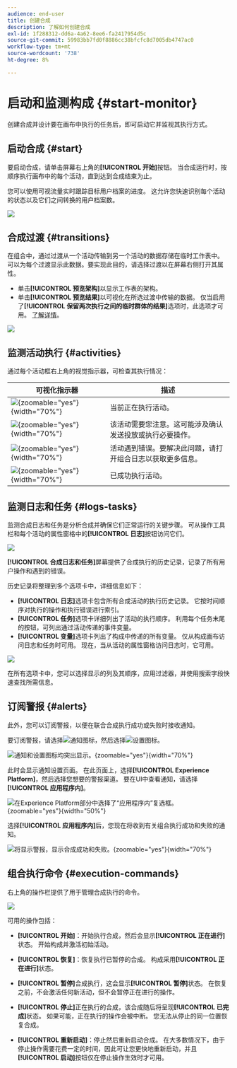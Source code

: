 ```yaml
---
audience: end-user
title: 创建合成
description: 了解如何创建合成
exl-id: 1f288312-dd6a-4a62-8ee6-fa2417954d5c
source-git-commit: 59983bb7fd0f8886cc38bfcfc8d7005db4747ac0
workflow-type: tm+mt
source-wordcount: '738'
ht-degree: 8%

---
```


# 启动和监测构成 {#start-monitor}

创建合成并设计要在画布中执行的任务后，即可启动它并监视其执行方式。

## 启动合成 {#start}

要启动合成，请单击屏幕右上角的&#x200B;**[!UICONTROL 开始]**&#x200B;按钮。 当合成运行时，按顺序执行画布中的每个活动，直到达到合成结束为止。

您可以使用可视流量实时跟踪目标用户档案的进度。 这允许您快速识别每个活动的状态以及它们之间转换的用户档案数。

![](assets/composition-visual-flow.png)

## 合成过渡 {#transitions}

在组合中，通过过渡从一个活动传输到另一个活动的数据存储在临时工作表中。 可以为每个过渡显示此数据。要实现此目的，请选择过渡以在屏幕右侧打开其属性。

* 单击&#x200B;**[!UICONTROL 预览架构]**&#x200B;以显示工作表的架构。
* 单击&#x200B;**[!UICONTROL 预览结果]**&#x200B;以可视化在所选过渡中传输的数据。 仅当启用了&#x200B;**[!UICONTROL 保留两次执行之间的临时群体的结果]**&#x200B;选项时，此选项才可用。 [了解详情](create-composition.md#settings)。

![](assets/transition-preview.png)

## 监测活动执行 {#activities}

通过每个活动框右上角的视觉指示器，可检查其执行情况：

| 可视化指示器 | 描述 |
|-----|------------|
| ![](assets/activity-status-pending.png){zoomable="yes"}{width="70%"} | 当前正在执行活动。 |
| ![](assets/activity-status-orange.png){zoomable="yes"}{width="70%"} | 该活动需要您注意。这可能涉及确认发送投放或执行必要操作。 |
| ![](assets/activity-status-red.png){zoomable="yes"}{width="70%"} | 活动遇到错误。要解决此问题，请打开组合日志以获取更多信息。 |
| ![](assets/activity-status-green.png){zoomable="yes"}{width="70%"} | 已成功执行活动。 |

## 监测日志和任务 {#logs-tasks}

监测合成日志和任务是分析合成并确保它们正常运行的关键步骤。 可从操作工具栏和每个活动的属性窗格中的&#x200B;**[!UICONTROL 日志]**&#x200B;按钮访问它们。

![](assets/logs-button.png)

**[!UICONTROL 合成日志和任务]**&#x200B;屏幕提供了合成执行的历史记录，记录了所有用户操作和遇到的错误。

<!-- à confirmer, pas trouvé dans les options = The workflow history is saved for the duration specified in the workflow execution options. During this duration, all the messages are therefore saved, even after a restart. If you do not want to save the messages from a previous execution, you have to purge the history by clicking the ![](assets/delete_darkgrey-24px.png) button.-->

历史记录将整理到多个选项卡中，详细信息如下：

* **[!UICONTROL 日志]**&#x200B;选项卡包含所有合成活动的执行历史记录。 它按时间顺序对执行的操作和执行错误进行索引。
* **[!UICONTROL 任务]**&#x200B;选项卡详细列出了活动的执行顺序。 利用每个任务末尾的按钮，可列出通过活动传递的事件变量。
* **[!UICONTROL 变量]**&#x200B;选项卡列出了构成中传递的所有变量。 仅从构成画布访问日志和任务时可用。 现在，当从活动的属性窗格访问日志时，它可用。 <!-- à confirmer-->

![](assets/logs-tasks.png)

在所有选项卡中，您可以选择显示的列及其顺序，应用过滤器，并使用搜索字段快速查找所需信息。

## 订阅警报 {#alerts}

此外，您可以订阅警报，以便在联合合成执行成功或失败时接收通知。

要订阅警报，请选择![通知图标](/help/assets/icons/bell.png)，然后选择![设置图标](/help/assets/icons/settings.png)。

![通知和设置图标均突出显示。](assets/monitor/select-notifications.png){zoomable="yes"}{width="70%"}

此时会显示通知设置页面。 在此页面上，选择&#x200B;**[!UICONTROL Experience Platform]**，然后选择您想要的警报渠道。 要在UI中查看通知，请选择&#x200B;**[!UICONTROL 应用程序内]**。

![在Experience Platform部分中选择了“应用程序内”复选框。](assets/monitor/add-alerts.png){zoomable="yes"}{width="50%"}

选择&#x200B;**[!UICONTROL 应用程序内]**&#x200B;后，您现在将收到有关组合执行成功和失败的通知。

![将显示警报，显示合成成功和失败。](assets/monitor/view-alerts.png){zoomable="yes"}{width="70%"}

## 组合执行命令 {#execution-commands}

右上角的操作栏提供了用于管理合成执行的命令。

![](assets/execution-actions.png)

可用的操作包括：

* **[!UICONTROL 开始]**：开始执行合成，然后会显示&#x200B;**[!UICONTROL 正在进行]**&#x200B;状态。 开始构成并激活初始活动。

* **[!UICONTROL 恢复]**：恢复执行已暂停的合成。 构成采用&#x200B;**[!UICONTROL 正在进行]**&#x200B;状态。

* **[!UICONTROL 暂停]**&#x200B;合成执行，这会显示&#x200B;**[!UICONTROL 暂停]**&#x200B;状态。 在恢复之前，不会激活任何新活动，但不会暂停正在进行的操作。

* **[!UICONTROL 停止]**&#x200B;正在执行的合成，该合成随后将呈现&#x200B;**[!UICONTROL 已完成]**&#x200B;状态。 如果可能，正在执行的操作会被中断。 您无法从停止的同一位置恢复合成。

* **[!UICONTROL 重新启动]**：停止然后重新启动合成。 在大多数情况下，由于停止操作需要花费一定的时间，因此可让您更快地重新启动，并且&#x200B;**[!UICONTROL 启动]**&#x200B;按钮仅在停止操作生效时才可用。
